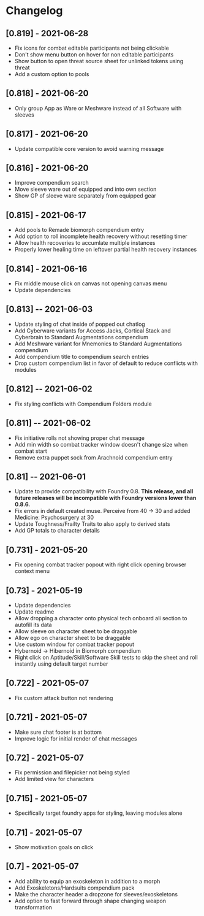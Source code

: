 # Changelog

## [0.819] - 2021-06-28

- Fix icons for combat editable participants not being clickable
- Don't show menu button on hover for non editable participants
- Show button to open threat source sheet for unlinked tokens using threat
- Add a custom option to pools

## [0.818] - 2021-06-20

- Only group App as Ware or Meshware instead of all Software with sleeves

## [0.817] - 2021-06-20

- Update compatible core version to avoid warning message

## [0.816] - 2021-06-20

- Improve compendium search
- Move sleeve ware out of equipped and into own section
- Show GP of sleeve ware separately from equipped gear

## [0.815] - 2021-06-17

- Add pools to Remade biomorph compendium entry
- Add option to roll incomplete health recovery without resetting timer
- Allow health recoveries to accumlate multiple instances
- Properly lower healing time on leftover partial health recovery instances

## [0.814] - 2021-06-16

- Fix middle mouse click on canvas not opening canvas menu
- Update dependencies

## [0.813] -- 2021-06-03

- Update styling of chat inside of popped out chatlog
- Add Cyberware variants for Access Jacks, Cortical Stack and Cyberbrain to Standard Augmentations compendium
- Add Meshware variant for Mnemonics to Standard Augmentations compendium
- Add compendium title to compendium search entries
- Drop custom compendium list in favor of default to reduce conflicts with modules

## [0.812] -- 2021-06-02

- Fix styling conflicts with Compendium Folders module

## [0.811] -- 2021-06-02

- Fix initiative rolls not showing proper chat message
- Add min width so combat tracker window doesn't change size when combat start
- Remove extra puppet sock from Arachnoid compendium entry

## [0.81] -- 2021-06-01

- Update to provide compatibility with Foundry 0.8. **This release, and all future releases will be incompatible with Foundry versions lower than 0.8.6.**
- Fix errors in default created muse. Perceive from 40 -> 30 and added Medicine: Psychosurgery at 30
- Update Toughness/Frailty Traits to also apply to derived stats
- Add GP totals to character details

## [0.731] - 2021-05-20

- Fix opening combat tracker popout with right click opening browser context menu

## [0.73] - 2021-05-19

- Update dependencies
- Update readme
- Allow dropping a character onto physical tech onboard ali section to autofill its data
- Allow sleeve on character sheet to be draggable
- Allow ego on character sheet to be draggable
- Use custom window for combat tracker popout
- Hybernoid -> Hibernoid in Biomorph compendium
- Right click on Aptitude/Skill/Software Skill tests to skip the sheet and roll instantly using default target number

## [0.722] - 2021-05-07

- Fix custom attack button not rendering

## [0.721] - 2021-05-07

- Make sure chat footer is at bottom
- Improve logic for initial render of chat messages

## [0.72] - 2021-05-07

- Fix permission and filepicker not being styled
- Add limited view for characters

## [0.715] - 2021-05-07

- Specifically target foundry apps for styling, leaving modules alone

## [0.71] - 2021-05-07

- Show motivation goals on click

## [0.7] - 2021-05-07

- Add ability to equip an exoskeleton in addition to a morph
- Add Exoskeletons/Hardsuits compendium pack
- Make the character header a dropzone for sleeves/exoskeletons
- Add option to fast forward through shape changing weapon transformation
